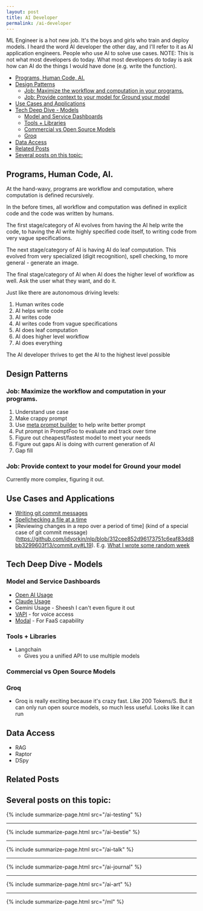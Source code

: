 ```yaml
---
layout: post
title: AI Developer
permalink: /ai-developer
---
```


ML Engineer is a hot new job. It's the boys and girls who train and deploy models. I heard the word AI developer the other day, and I'll refer to it as AI application engineers. People who use AI to solve use cases. NOTE: This is not what most developers do today. What most developers do today is ask how can AI do the things I would have done (e.g. write the function).

<!-- prettier-ignore-start -->
<!-- vim-markdown-toc GFM -->

- [Programs, Human Code, AI.](#programs-human-code-ai)
- [Design Patterns](#design-patterns)
    - [Job: Maximize the workflow and computation in your programs.](#job-maximize-the-workflow-and-computation-in-your-programs)
    - [Job:  Provide context to your model for Ground your model](#job--provide-context-to-your-model-for-ground-your-model)
- [Use Cases and Applications](#use-cases-and-applications)
- [Tech Deep Dive - Models](#tech-deep-dive---models)
    - [Model and Service Dashboards](#model-and-service-dashboards)
    - [Tools + Libraries](#tools--libraries)
    - [Commercial vs Open Source Models](#commercial-vs-open-source-models)
    - [Groq](#groq)
- [Data Access](#data-access)
- [Related Posts](#related-posts)
- [Several posts on this topic:](#several-posts-on-this-topic)

<!-- vim-markdown-toc -->
<!-- prettier-ignore-end -->

## Programs, Human Code, AI.

At the hand-wavy, programs are workflow and computation, where computation is defined recursively.

In the before times, all workflow and computation was defined in explicit code and the code was written by humans.

The first stage/category of AI evolves from having the AI help write the code, to having the AI write highly specified code itself, to writing code from very vague specifications.

The next stage/category of AI is having AI do leaf computation. This evolved from very specialized (digit recognition), spell checking, to more general - generate an image.

The final stage/category of AI when AI does the higher level of workflow as well. Ask the user what they want, and do it.

Just like there are autonomous driving levels:

1. Human writes code
2. AI helps write code
3. AI writes code
4. AI writes code from vague specifications
5. AI does leaf computation
6. AI does higher level workflow
7. AI does everything

The AI developer thrives to get the AI to the highest level possible

## Design Patterns


### Job: Maximize the workflow and computation in your programs.

1. Understand use case
2. Make crappy prompt
3. Use [meta prompt builder](https://docs.anthropic.com/claude/docs/helper-metaprompt-experimental) to help write better prompt
4. Put prompt in PromptFoo to evaluate and track over time
5. Figure out cheapest/fastest model to meet your needs
6. Figure out gaps AI is doing with current generation of AI
7. Gap fill

### Job:  Provide context to your model for Ground your model

Currently more complex, figuring it out.

## Use Cases and Applications

- [Writing git commit messages](https://github.com/idvorkin/nlp/blob/312cee852d96173751c6eaf83dd8bb3299603f13/commit.py?plain=1#L19)
- [Spellchecking a file at a time](https://github.com/idvorkin/nlp/blob/312cee852d96173751c6eaf83dd8bb3299603f13/gpt3.py#L748)
- [Reviewing changes in a repo over a period of time] (kind of a special case of git commit message)(https://github.com/idvorkin/nlp/blob/312cee852d96173751c6eaf83dd8bb3299603f13/commit.py#L19). E.g. [What I wrote some random week](https://gist.github.com/idvorkin/a701075a10d98dc41768765bc5b567ca)

## Tech Deep Dive - Models

### Model and Service Dashboards

- [Open AI Usage](https://platform.openai.com/usage)
- [Claude Usage](https://console.anthropic.com/settings/usage)
- Gemini Usage - Sheesh I can't even figure it out
- [VAPI](https://dashboard.vapi.ai/billing) - for voice access
- [Modal](https://modal.com/settings/idvorkin/usage) - For FaaS capability

### Tools + Libraries

- Langchain
  - Gives you a unified API to use multiple models

### Commercial vs Open Source Models

### Groq

- Groq is really exciting because it's crazy fast. Like 200 Tokens/S. But it can only run open source models, so much less useful. Looks like it can run

## Data Access

- RAG
- Raptor
- DSpy

## Related Posts

## Several posts on this topic:

{% include summarize-page.html src="/ai-testing" %}

---

{% include summarize-page.html src="/ai-bestie" %}

---

{% include summarize-page.html src="/ai-talk" %}

---

{% include summarize-page.html src="/ai-journal" %}

---

{% include summarize-page.html src="/ai-art" %}

---

{% include summarize-page.html src="/ml" %}
